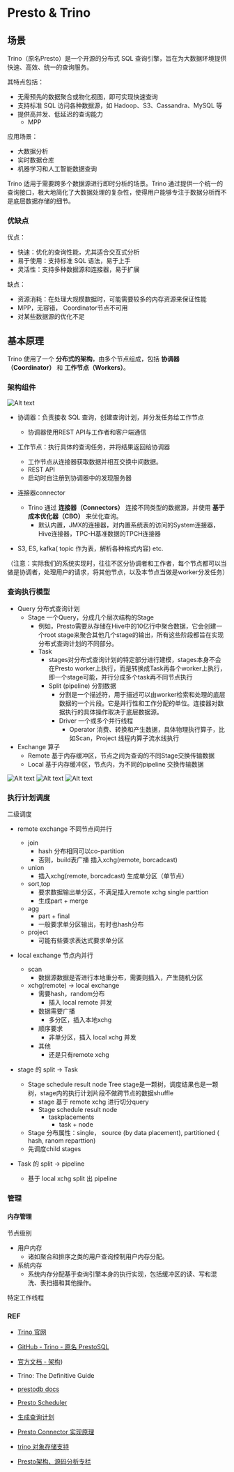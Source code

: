 
# Presto & Trino

## 场景

Trino（原名Presto）是一个开源的分布式 SQL 查询引擎，旨在为大数据环境提供快速、高效、统一的查询服务。

其特点包括：

- 无需预先的数据聚合或物化视图，即可实现快速查询
- 支持标准 SQL 访问各种数据源，如 Hadoop、S3、Cassandra、MySQL 等
- 提供高并发、低延迟的查询能力
  - MPP

应用场景：

- 大数据分析
- 实时数据仓库
- 机器学习和人工智能数据查询

Trino 适用于需要跨多个数据源进行即时分析的场景。Trino 通过提供一个统一的查询接口，极大地简化了大数据处理的复杂性，使得用户能够专注于数据分析而不是底层数据存储的细节。

### 优缺点

优点：

- 快速：优化的查询性能，尤其适合交互式分析
- 易于使用：支持标准 SQL 语法，易于上手
- 灵活性：支持多种数据源和连接器，易于扩展

缺点：

- 资源消耗：在处理大规模数据时，可能需要较多的内存资源来保证性能
- MPP，无容错， Coordinator节点不可用
- 对某些数据源的优化不足



## 基本原理

Trino 使用了一个 **分布式的架构**，由多个节点组成，包括 **协调器（Coordinator）** 和 **工作节点（Workers）**。

### 架构组件
![Alt text](img/image.png)
- 协调器：负责接收 SQL 查询，创建查询计划，并分发任务给工作节点
  - 协调器使用REST API与工作者和客户端通信
- 工作节点：执行具体的查询任务，并将结果返回给协调器
  - 工作节点从连接器获取数据并相互交换中间数据。
  - REST API
  - 启动时自注册到协调器中的发现服务器

- 连接器connector
  - Trino 通过 **连接器（Connectors）** 连接不同类型的数据源，并使用 **基于成本优化器（CBO）** 来优化查询。
    - 默认内置，JMX的连接器，对内置系统表的访问的System连接器，Hive连接器，TPC-H基准数据的TPCH连接器

- S3, ES, kafka( topic 作为表，解析各种格式内容) etc.

（注意：实际我们的系统实现时，往往不区分协调者和工作者，每个节点都可以当做是协调者，处理用户的请求，将其他节点，以及本节点当做是worker分发任务）

### 查询执行模型

- Query 分布式查询计划
  - Stage 一个Query，分成几个层次结构的Stage
    - 例如，Presto需要从存储在Hive中的10亿行中聚合数据，它会创建一个root stage来聚合其他几个stage的输出，所有这些阶段都旨在实现分布式查询计划的不同部分。
    - Task
      - stages对分布式查询计划的特定部分进行建模，stages本身不会在Presto worker上执行，而是转换成Task再各个worker上执行，即一个stage可能，并行分成多个task再不同节点执行
      - Split (pipeline) 分割数据
        - 分割是一个描述符，用于描述可以由worker检索和处理的底层数据的一个片段。它是并行性和工作分配的单位。连接器对数据执行的具体操作取决于底层数据源。
        - Driver 一个或多个并行线程
          - Operator 消费、转换和产生数据，具体物理执行算子，比如Scan，Project  线程内算子流水线执行
- Exchange 算子
  - Remote 基于内存缓冲区，节点之间为查询的不同Stage交换传输数据
  - Local 基于内存缓冲区，节点内，为不同的pipeline 交换传输数据

![Alt text](img/image2.png)
![Alt text](img/image3.png)
![Alt text](img/image4.png)


### 执行计划调度

二级调度

- remote exchange 不同节点间并行
  - join 
    - hash 分布相同可以co-partition
    - 否则，build表广播 插入xchg(remote, borcadcast)
  - union
    - 插入xchg(remote, borcadcast) 生成单分区（单节点）
  - sort,top
    - 要求数据输出单分区，不满足插入remote xchg single parttion
    - 生成part + merge
  - agg
    - part + final
    - 一般要求单分区输出，有时也hash分布
  - project 
    - 可能有些要求表达式要求单分区

- local exchange 节点内并行
  - scan
    - 数据源数据是否进行本地重分布，需要则插入，产生随机分区
  - xchg(remote) -> local exchange
    - 需要hash，random分布
      - 插入 local remote 并发
    - 数据需要广播
      - 多分区，插入本地xchg
    - 顺序要求
      - 非单分区，插入 local xchg 并发
    - 其他
      - 还是只有remote xchg


- stage 的 split -> Task 
  - Stage schedule result node Tree  stage是一颗树，调度结果也是一颗树，stage内的执行计划片段不做跨节点的数据shuffle
    - stage 基于 remote xchg 进行切分query
    - Stage schedule result node 
      - taskplacements
        - task + node
  - Stage 分布属性：single， source (by data placement),  partitioned ( hash, ranom reparttion)
  - 先调度child stages


- Task 的 split -> pipeline
  - 基于 local xchg split 出 pipeline

### 管理

#### 内存管理

节点级别
- 用户内存
  - 诸如聚合和排序之类的用户查询控制用户内存分配。
- 系统内存
  - 系统内存分配基于查询引擎本身的执行实现，包括缓冲区的读、写和混洗、表扫描和其他操作。

特定工作线程

### REF

- [Trino 官网](https://trino.io/)
- [GitHub - Trino - 原名 PrestoSQL](https://github.com/trinodb/trino)
- [官方文档 - 架构](https://trino.io/docs/current/overview/concepts.html))
- Trino: The Definitive Guide
- [prestodb docs](https://prestodb.io/docs/0.286/overview/concepts.html#query-execution-model)
- [Presto Scheduler](https://aaaaaaron.github.io/2022/07/11/Presto-Scheduler/)
- [生成查询计划](https://mumu-presto.readthedocs.io/zh/latest/core/createqueryplan.html#id16)
- [Presto Connector 实现原理](https://zhuanlan.zhihu.com/p/143115558)

- [trino 对象存储支持](https://trino.io/docs/current/object-storage.html)


- [Presto架构、源码分析专栏](https://github.com/huangfox/dpkb/blob/main/columns/presto/Presto%E6%9E%B6%E6%9E%84%E3%80%81%E6%BA%90%E7%A0%81%E5%88%86%E6%9E%90%E4%B8%93%E6%A0%8F.md)

